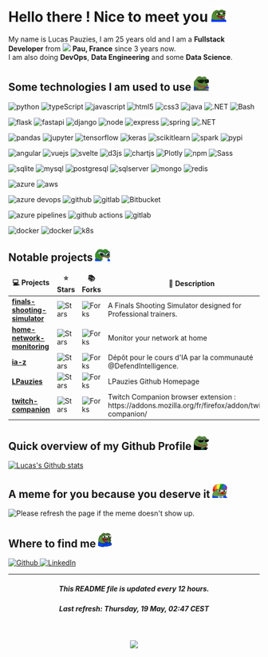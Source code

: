 # Hello there ! Nice to meet you <img src="assets/img/pepe-excited.gif" alt="Girl in a jacket" width="30">

My name is Lucas Pauzies, I am 25 years old and I am a <b>Fullstack Developer</b> from <img src="https://cdn-icons-png.flaticon.com/512/197/197560.png" width="13"/> <b>Pau, France</b> since 3 years now. 
<br>
I am also doing <b>DevOps</b>, <b>Data Engineering</b> and some <b>Data Science</b>.

## Some technologies I am used to use <img src="assets/img/pepe-hacker.gif" alt="Pepe hacker" width="30">

<p>
  <img alt="python" src="https://img.shields.io/badge/-Python-336E9D?style=flat&logo=python&logoColor=white" />
  <img alt="typeScript" src="https://img.shields.io/badge/-TypeScript-007ACC?style=flat&logo=typescript&logoColor=white" />
  <img alt="javascript" src="https://img.shields.io/badge/-JavaScript-FFDA3E?style=flat&logo=javascript&logoColor=white" />
  <img alt="html5" src="https://img.shields.io/badge/-HTML5-E34F26?style=flat&logo=html5&logoColor=white" />
  <img alt="css3" src="https://img.shields.io/badge/-CSS3-2965F1?style=flat&logo=css3&logoColor=white" />
  <img alt="java" src="https://img.shields.io/badge/-Java-EA2D2E?style=flat&logo=java&logoColor=white" />
  <img alt=".NET" src="https://img.shields.io/badge/-.NET-592C8C?style=flat&logo=.net&logoColor=white" />
  <img alt="Bash" src="https://img.shields.io/badge/-Bash-4EAA25?style=flat&logo=gnubash&logoColor=white" />
</p>

<p>
  <img alt="flask" src="https://img.shields.io/badge/-Flask-000000?style=flat&logo=flask&logoColor=white" />
  <img alt="fastapi" src="https://img.shields.io/badge/-FastAPI-009688?style=flat&logo=fastapi&logoColor=white" />
  <img alt="django" src="https://img.shields.io/badge/-Django-092E20?style=flat&logo=django&logoColor=white" />
  <img alt="node" src="https://img.shields.io/badge/-NodeJS-339933?style=flat&logo=node.js&logoColor=white" />
  <img alt="express" src="https://img.shields.io/badge/-Express-000000?style=flat&logo=express&logoColor=white" />
  <img alt="spring" src="https://img.shields.io/badge/-Spring-6DB33F?style=flat&logo=spring&logoColor=white" />
  <img alt=".NET" src="https://img.shields.io/badge/-.NET Core-592C8C?style=flat&logo=.net&logoColor=white" />
</p>

<p>
  <img alt="pandas" src="https://img.shields.io/badge/-Pandas-150458?style=flat&logo=pandas&logoColor=white" />
  <img alt="jupyter" src="https://img.shields.io/badge/-Jupyter-F37626?style=flat&logo=jupyter&logoColor=white" />
  <img alt="tensorflow" src="https://img.shields.io/badge/-TensorFlow-FF6F00?style=flat&logo=tensorflow&logoColor=white" />
  <img alt="keras" src="https://img.shields.io/badge/-Keras-D00000?style=flat&logo=keras&logoColor=white" />
  <img alt="scikitlearn" src="https://img.shields.io/badge/-Scikit Learn-F7931E?style=flat&logo=scikit-learn&logoColor=white" />
  <img alt="spark" src="https://img.shields.io/badge/-Apache Spark-E25A1C?style=flat&logo=apachespark&logoColor=white" />
  <img alt="pypi" src="https://img.shields.io/badge/-PyPI-3775A9?style=flat&logo=PyPI&logoColor=white" />
</p>

<p>
  <img alt="angular" src="https://img.shields.io/badge/-Angular-DD0031?style=flat&logo=angular&logoColor=white" />
  <img alt="vuejs" src="https://img.shields.io/badge/-VueJS-4FC08D?style=flat&logo=vue.js&logoColor=white" />
  <img alt="svelte" src="https://img.shields.io/badge/-Svelte-FF3E00?style=flat&logo=svelte&logoColor=white" />
  <img alt="d3js" src="https://img.shields.io/badge/-D3.js-F9A03C?style=flat-square&logo=d3.js&logoColor=white" />
  <img alt="chartjs" src="https://img.shields.io/badge/-Chart.js-FF6384?style=flat-square&logo=chart.js&logoColor=white" />
  <img alt="Plotly" src="https://img.shields.io/badge/-Plotly-3F4F75?style=flat-square&logo=plotly&logoColor=white" />
  <img alt="npm" src="https://img.shields.io/badge/-NPM-CB3837?style=flat-square&logo=npm&logoColor=white" />
  <img alt="Sass" src="https://img.shields.io/badge/-Sass-CC6699?style=flat-square&logo=sass&logoColor=white" />
</p>

<p>
  <img alt="sqlite" src="https://img.shields.io/badge/-SQLite-003B57?style=flat&logo=sqlite&logoColor=white" />
  <img alt="mysql" src="https://img.shields.io/badge/-MySQL-4479A1?style=flat&logo=mysql&logoColor=white" />
  <img alt="postgresql" src="https://img.shields.io/badge/-PostgreSQL-4169E1?style=flat&logo=postgresql&logoColor=white" />
  <img alt="sqlserver" src="https://img.shields.io/badge/-SQL Server-CC2927?style=flat&logo=microsoftsqlserver&logoColor=white" />
  <img alt="mongo" src="https://img.shields.io/badge/-MongoDB-47A248?style=flat&logo=mongodb&logoColor=white" />
  <img alt="redis" src="https://img.shields.io/badge/-Redis-DC382D?style=flat&logo=redis&logoColor=white" />
</p>

<p>
  <img alt="azure" src="https://img.shields.io/badge/-Azure-0078D4?style=flat&logo=microsoftazure&logoColor=white" />
  <img alt="aws" src="https://img.shields.io/badge/-AWS-232F3E?style=flat&logo=amazonaws&logoColor=white" />
</p>

<p>
  <img alt="azure devops" src="https://img.shields.io/badge/-Azure DevOps-0078D4?style=flat&logo=azuredevops&logoColor=white" />
  <img alt="github" src="https://img.shields.io/badge/-Github-181717?style=flat&logo=github&logoColor=white" />
  <img alt="gitlab" src="https://img.shields.io/badge/-Gitlab-FC6D26?style=flat&logo=gitlab&logoColor=white" />
  <img alt="Bitbucket" src="https://img.shields.io/badge/-Bitbucket-0052CC?style=flat&logo=bitbucket&logoColor=white" />
</p>

<p>
  <img alt="azure pipelines" src="https://img.shields.io/badge/-Azure Pipelines-2560E0?style=flat&logo=azurepipelines&logoColor=white" />
  <img alt="github actions" src="https://img.shields.io/badge/-Github Actions-2088FF?style=flat&logo=githubactions&logoColor=white" />
  <img alt="gitlab" src="https://img.shields.io/badge/-Gitlab CI-FC6D26?style=flat&logo=gitlab&logoColor=white" />
</p>

<p>
  <img alt="docker" src="https://img.shields.io/badge/-Docker-2496ED?style=flat&logo=docker&logoColor=white" />
  <img alt="docker" src="https://img.shields.io/badge/-Docker Compose-2496ED?style=flat&logo=docker&logoColor=white" />
  <img alt="k8s" src="https://img.shields.io/badge/-Kubernetes-326CE5?style=flat&logo=kubernetes&logoColor=white" />
</p>

## Notable projects <img src="assets/img/pepenerd.png" alt="Pepe hacker" width="30">

<table>
  <thead align="center">
    <tr border: none;>
      <td><b>💻 Projects</b></td>
      <td><b>⭐ Stars</b></td>
      <td><b>📚 Forks</b></td>
      <td><b>📝 Description</b></td>
    </tr>
  </thead>
  <tbody>
        <tr>
            <td><a href="https:&#x2F;&#x2F;github.com&#x2F;LPauzies&#x2F;finals-shooting-simulator"><b>finals-shooting-simulator</b></a></td>
            <td><img alt="Stars" src="https://img.shields.io/github/stars/LPauzies&#x2F;finals-shooting-simulator?style=flat&labelColor=343b41"/></td>
            <td><img alt="Forks" src="https://img.shields.io/github/forks/LPauzies&#x2F;finals-shooting-simulator?style=flat&labelColor=343b41"/></td>
            <td>A Finals Shooting Simulator designed for Professional trainers.</td>
        </tr>
        <tr>
            <td><a href="https:&#x2F;&#x2F;github.com&#x2F;LPauzies&#x2F;home-network-monitoring"><b>home-network-monitoring</b></a></td>
            <td><img alt="Stars" src="https://img.shields.io/github/stars/LPauzies&#x2F;home-network-monitoring?style=flat&labelColor=343b41"/></td>
            <td><img alt="Forks" src="https://img.shields.io/github/forks/LPauzies&#x2F;home-network-monitoring?style=flat&labelColor=343b41"/></td>
            <td>Monitor your network at home</td>
        </tr>
        <tr>
            <td><a href="https:&#x2F;&#x2F;github.com&#x2F;LPauzies&#x2F;ia-z"><b>ia-z</b></a></td>
            <td><img alt="Stars" src="https://img.shields.io/github/stars/LPauzies&#x2F;ia-z?style=flat&labelColor=343b41"/></td>
            <td><img alt="Forks" src="https://img.shields.io/github/forks/LPauzies&#x2F;ia-z?style=flat&labelColor=343b41"/></td>
            <td>Dépôt pour le cours d&#39;IA par la communauté @DefendIntelligence.</td>
        </tr>
        <tr>
            <td><a href="https:&#x2F;&#x2F;github.com&#x2F;LPauzies&#x2F;LPauzies"><b>LPauzies</b></a></td>
            <td><img alt="Stars" src="https://img.shields.io/github/stars/LPauzies&#x2F;LPauzies?style=flat&labelColor=343b41"/></td>
            <td><img alt="Forks" src="https://img.shields.io/github/forks/LPauzies&#x2F;LPauzies?style=flat&labelColor=343b41"/></td>
            <td>LPauzies Github Homepage</td>
        </tr>
        <tr>
            <td><a href="https:&#x2F;&#x2F;github.com&#x2F;LPauzies&#x2F;twitch-companion"><b>twitch-companion</b></a></td>
            <td><img alt="Stars" src="https://img.shields.io/github/stars/LPauzies&#x2F;twitch-companion?style=flat&labelColor=343b41"/></td>
            <td><img alt="Forks" src="https://img.shields.io/github/forks/LPauzies&#x2F;twitch-companion?style=flat&labelColor=343b41"/></td>
            <td>Twitch Companion browser extension : https:&#x2F;&#x2F;addons.mozilla.org&#x2F;fr&#x2F;firefox&#x2F;addon&#x2F;twitch-companion&#x2F;</td>
        </tr>
  </tbody>
</table>

## Quick overview of my Github Profile <img src="assets/img/ez_pepe.png" alt="Pepe EZ" width="30">
[![Lucas's Github stats](https://github-readme-stats.vercel.app/api?username=LPauzies&hide=issues&count_private=true&theme=dracula)](https://github.com/LPauzies)

## A meme for you because you deserve it <img src="assets/img/pepehonk.png" alt="Pepe Clown" width="30">

<img src='https://random-memer.herokuapp.com/' title="Meme" alt="Please refresh the page if the meme doesn't show up." width=300>

## Where to find me <img src="assets/img/pepe_happyclap.gif" alt="Pepe clap" width="30">

<p>
    <a href="https://github.com/LPauzies" target="_blank">
        <img alt="Github" src="https://img.shields.io/badge/GitHub-%2312100E.svg?&style=for-the-badge&logo=Github&logoColor=white" />
    </a>
    <a href="https://www.linkedin.com/in/lucas-pauzies/" target="_blank">
        <img alt="LinkedIn" src="https://img.shields.io/badge/linkedin-%230077B5.svg?&style=for-the-badge&logo=linkedin&logoColor=white" />
    </a>
</p>

---
<h5 align="center">This README file is updated every 12 hours.</h5>
<h5 align="center">Last refresh: Thursday, 19 May, 02:47 CEST</h5>
<br>
<p align="center">
    <img src="https://github.com/LPauzies/LPauzies/actions/workflows/main.yaml/badge.svg" />
</p>

